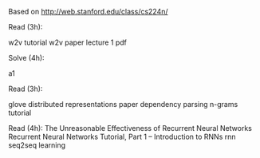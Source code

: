 Based on http://web.stanford.edu/class/cs224n/

Read (3h):

w2v tutorial
w2v paper
lecture 1 pdf

Solve (4h):

a1

Read (3h): 

glove
distributed representations paper
dependency parsing
n-grams tutorial


Read (4h):
The Unreasonable Effectiveness of Recurrent Neural Networks
Recurrent Neural Networks Tutorial, Part 1 – Introduction to RNNs
rnn
seq2seq learning
